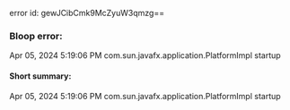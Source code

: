 error id: gewJCibCmk9McZyuW3qmzg==
### Bloop error:

Apr 05, 2024 5:19:06 PM com.sun.javafx.application.PlatformImpl startup
#### Short summary: 

Apr 05, 2024 5:19:06 PM com.sun.javafx.application.PlatformImpl startup